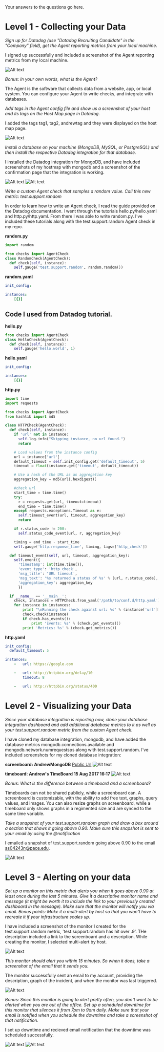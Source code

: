 Your answers to the questions go here.

# Level 1 - Collecting your Data

*Sign up for Datadog (use "Datadog Recruiting Candidate" in the "Company" field), get the Agent reporting metrics from your local machine.*

I signed up successfully and included a screenshot of the Agent reporting metrics from my local machine.

![Alt text](/screenshots/level1_agent_rep_metrics.png?raw=true)

*Bonus: In your own words, what is the Agent?*

The Agent is the software that collects data from a website, app, or local system. You can configure your Agent to write checks, and integrate with databases.

*Add tags in the Agent config file and show us a screenshot of your host and its tags on the Host Map page in Datadog.*

I added the tags tag1, tag2, andrewtag and they were displayed on the host map page.

![Alt text](/screenshots/level1_host_map_page.png?raw=true)

*Install a database on your machine (MongoDB, MySQL, or PostgreSQL) and then install the respective Datadog integration for that database.*

I installed the Datadog integration for MongoDB, and have included screenshots of my hostmap with mongodb and a screenshot of the confirmation page that the integration is working.

![Alt text](/screenshots/level1_mongo_hostmap.png?raw=true)
![Alt text](/screenshots/level1_mongo_confirmation.png?raw=true)

*Write a custom Agent check that samples a random value. Call this new metric: test.support.random*

In order to learn how to write an Agent check, I read the guide provided on the Datadog documentation. I went through the tutorials hello.py/hello.yaml and http.py/http.yaml. From there I was able to write random.py. I've included these tutorials along with the test.support.random Agent check in my repo.

  **random.py**
  ```python
  import random

  from checks import AgentCheck
  class RandomCheck(AgentCheck):
    def check(self, instance):
      self.gauge('test.support.random', random.random())
  ```

  **random.yaml**
  ```YAML
  init_config:

  instances:
      [{}]
  ```

  ## Code I used from Datadog tutorial.

  **hello.py**
  ```python
  from checks import AgentCheck
  class HelloCheck(AgentCheck):
    def check(self, instance):
      self.gauge('hello.world', 1)
  ```

  **hello.yaml**
  ```YAML
  init_config:

  instances:
      [{}]
  ```

  **http.py**
  ```python
  import time
  import requests

  from checks import AgentCheck
  from hashlib import md5

  class HTTPCheck(AgentCheck):
    def check(self, instance):
      if 'url' not in instance:
        self.log.info("Skipping instance, no url found.")
        return

      # Load values from the instance config
      url = instance['url']
      default_timeout = self.init_config.get('default_timeout', 5)
      timeout = float(instance.get('timeout', default_timeout))

      # Use a hash of the URL as an aggregation key
      aggregation_key = md5(url).hexdigest()

      #check url
      start_time = time.time()
      try:
        r = requests.get(url, timeout=timeout)
        end_time = time.time()
      except requests.exceptions.Timeout as e:
        self.timeout_event(url, timeout, aggregation_key)
        return

      if r.status_code != 200:
        self.status_code_event(url, r, aggregation_key)

      timing = end_time - start_time
      self.gauge('http.response_time', timing, tags=['http_check'])

    def timeout_event(self, url, timeout, aggregation_key):
      self.event({
        'timestamp': int(time.time()),
        'event_type': 'http_check',
        'msg_title': 'URL timeout',
        'msg_text': '%s returned a status of %s' % (url, r.status_code),
        'aggregation_key': aggregation_key
        })

    if __name__ == '__main__':
      check, instances = HTTPCheck.from_yaml('/path/to/conf.d/http.yaml')
      for instance in instances:
          print "\nRunning the check against url: %s" % (instance['url'])
          check.check(instance)
          if check.has_events():
              print 'Events: %s' % (check.get_events())
          print 'Metrics: %s' % (check.get_metrics())
  ```

  **http.yaml**
  ```YAML
  init_config:
    default_timeout: 5

  instances:
      -   url: https://google.com

      -   url: http://httpbin.org/delay/10
          timeout: 8

      -   url: http://httpbin.org/status/400
  ```

# Level 2 - Visualizing your Data

*Since your database integration is reporting now, clone your database integration dashboard and add additional database metrics to it as well as your test.support.random metric from the custom Agent check.*

I have cloned my database integration, mongodb, and have added the database metrics mongodb.connections.available and mongodb.network.numrequestsps along with test.support.random. I've included screenshots for my cloned database integration:

**screenboard: AndrewMongoDB**
[Public Url](https://p.datadoghq.com/sb/bc9b95d7a-c54fd9b176)
![Alt text](/screenshots/level2_mongo_screenboard.png?raw=true) 

**timeboard:  Andrew's TimeBoard 15 Aug 2017 16:17**
![Alt text](/screenshots/level2_mongo_timeboard.png?raw=true)

*Bonus: What is the difference between a timeboard and a screenboard?*

Timeboards can not be shared publicly, while a screenboard can. A screenboard is customizable, with the ability to add free text, graphs, query values, and images. You can also resize graphs on screenboard, while a timeboard only shows graphs in a regimented size and are synced to the same time variable.

*Take a snapshot of your test.support.random graph and draw a box around a section that shows it going above 0.90. Make sure this snapshot is sent to your email by using the @notification*

I emailed a snapshot of test.support.random going above 0.90 to the email as04243n@pace.edu. 

![Alt text](/screenshots/level2_snapshot_notification_email.png?raw=true)


# Level 3 - Alerting on your data

*Set up a monitor on this metric that alerts you when it goes above 0.90 at least once during the last 5 minutes. Give it a descriptive monitor name and message (it might be worth it to include the link to your previously created dashboard in the message). Make sure that the monitor will notify you via email.*
*Bonus points: Make it a multi-alert by host so that you won't have to recreate it if your infrastructure scales up.*
  
I have included a screenshot of the monitor I created for the test.support.random metric, 'test.support.random has hit over .9'. THe description included a link to the screenboard and a description. While creating the monitor, I selected multi-alert by host.

![Alt text](/screenshots/level3_test_monitor.png?raw=true)
  
*This monitor should alert you within 15 minutes. So when it does, take a screenshot of the email that it sends you.*

The monitor successfully sent an email to my account, providing the description, graph of the incident, and when the monitor was last triggered.

![Alt text](/screenshots/level3_monitor_email_notification.png?raw=true)

*Bonus: Since this monitor is going to alert pretty often, you don't want to be alerted when you are out of the office. Set up a scheduled downtime for this monitor that silences it from 7pm to 9am daily. Make sure that your email is notified when you schedule the downtime and take a screenshot of that notification.*

I set up downtime and recieved email notification that the downtime was scheduled successfully.

![Alt text](/screenshots/level3_downtime_setup.png?raw=true)
![Alt text](/screenshots/level3_downtime_email_notification.png?raw=true)
